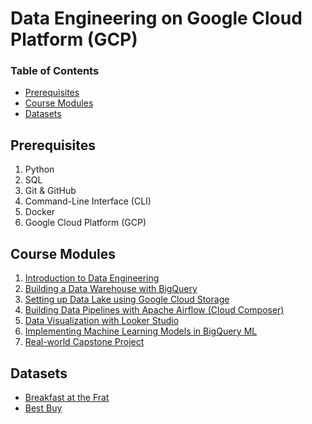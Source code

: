 # Data Engineering on Google Cloud Platform (GCP)

### Table of Contents

* [Prerequisites](#prerequisites)
* [Course Modules](#course-modules)
* [Datasets](#datasets)

## Prerequisites

1. Python
1. SQL
1. Git & GitHub
1. Command-Line Interface (CLI)
1. Docker
1. Google Cloud Platform (GCP)

## Course Modules

1. [Introduction to Data Engineering](01-introduction-to-data-engineering)
1. [Building a Data Warehouse with BigQuery](02-building-a-data-warehouse-with-bigquery)
1. [Setting up Data Lake using Google Cloud Storage](03-setting-up-data-lake-using-google-cloud-storage)
1. [Building Data Pipelines with Apache Airflow (Cloud Composer)](04-building-data-pipelines-with-apache-airflow-cloud-composer)
1. [Data Visualization with Looker Studio](05-data-visualization-with-looker-studio)
1. [Implementing Machine Learning Models in BigQuery ML](06-implementing-machine-learning-models-in-bigquery-ml)
1. [Real-world Capstone Project](07-real-world-capstone-project)

## Datasets

* [Breakfast at the Frat](https://github.com/zkan/open-data/tree/main/breakfast-at-the-frat)
* [Best Buy](https://github.com/zkan/open-data/tree/main/best-buy-apis)